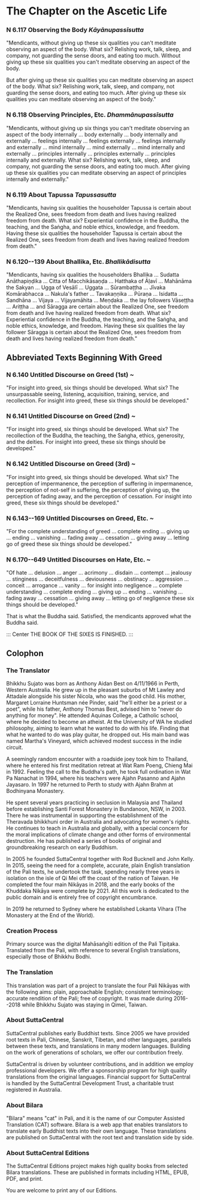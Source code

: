 # The Chapter on the Ascetic Life

### N 6.117 Observing the Body  *Kāyānupassīsutta*

"Mendicants, without giving up these six qualities you can't meditate
observing an aspect of the body. What six? Relishing work, talk, sleep,
and company, not guarding the sense doors, and eating too much. Without
giving up these six qualities you can't meditate observing an aspect of
the body.

But after giving up these six qualities you can meditate observing an
aspect of the body. What six? Relishing work, talk, sleep, and company,
not guarding the sense doors, and eating too much. After giving up these
six qualities you can meditate observing an aspect of the body."

<!--pg-->
### N 6.118 Observing Principles, Etc.  *Dhammānupassīsutta*

"Mendicants, without giving up six things you can't meditate observing
an aspect of the body internally ... body externally ... body internally
and externally ... feelings internally ... feelings externally ...
feelings internally and externally ... mind internally ... mind
externally ... mind internally and externally ... principles internally
... principles externally ... principles internally and externally. What
six? Relishing work, talk, sleep, and company, not guarding the sense
doors, and eating too much. After giving up these six qualities you can
meditate observing an aspect of principles internally and externally."

<!--pg-->
### N 6.119 About Tapussa  *Tapussasutta*

"Mendicants, having six qualities the householder Tapussa is certain
about the Realized One, sees freedom from death and lives having
realized freedom from death. What six? Experiential confidence in the
Buddha, the teaching, and the Saṅgha, and noble ethics,
knowledge, and freedom. Having these six qualities the householder
Tapussa is certain about the Realized One, sees freedom from death and
lives having realized freedom from death."

<!--pg-->
### N 6.120--139 About Bhallika, Etc.  *Bhallikādisutta*

"Mendicants, having six qualities the householders Bhallika ... Sudatta
Anāthapiṇḍika ... Citta of Macchikāsaṇḍa ...
Hatthaka of Āḷavī ... Mahānāma the Sakyan ...
Ugga of Vesālī ... Uggata ... Sūrambaṭṭha ...
Jīvaka Komārabhacca ... Nakula's father ...
Tavakaṇṇika ... Pūraṇa ... Isidatta ...
Sandhāna ... Vijaya ... Vijayamāhita ...
Meṇḍaka ... the lay followers Vāseṭṭha ...
Ariṭṭha ... and Sāragga are certain about the
Realized One, see freedom from death and live having realized freedom
from death. What six? Experiential confidence in the Buddha, the
teaching, and the Saṅgha, and noble ethics, knowledge, and
freedom. Having these six qualities the lay follower
Sāragga is certain about the Realized One, sees freedom
from death and lives having realized freedom from death."

## Abbreviated Texts Beginning With Greed

### N 6.140 Untitled Discourse on Greed (1st)  *\~*

"For insight into greed, six things should be developed. What six? The
unsurpassable seeing, listening, acquisition, training, service, and
recollection. For insight into greed, these six things should be
developed."

<!--pg-->
### N 6.141 Untitled Discourse on Greed (2nd)  *\~*

"For insight into greed, six things should be developed. What six? The
recollection of the Buddha, the teaching, the Saṅgha,
ethics, generosity, and the deities. For insight into greed, these six
things should be developed."

<!--pg-->
### N 6.142 Untitled Discourse on Greed (3rd)  *\~*

"For insight into greed, six things should be developed. What six? The
perception of impermanence, the perception of suffering in impermanence,
the perception of not-self in suffering, the perception of giving up,
the perception of fading away, and the perception of cessation. For
insight into greed, these six things should be developed."

<!--pg-->
### N 6.143--169 Untitled Discourses on Greed, Etc.  *\~*

"For the complete understanding of greed ... complete ending ... giving
up ... ending ... vanishing ... fading away ... cessation ... giving
away ... letting go of greed these six things should be developed."

<!--pg-->
### N 6.170--649 Untitled Discourses on Hate, Etc.  *\~*

"Of hate ... delusion ... anger ... acrimony ... disdain ... contempt
... jealousy ... stinginess ... deceitfulness ... deviousness ...
obstinacy ... aggression ... conceit ... arrogance ... vanity ... for
insight into negligence ... complete understanding ... complete ending
... giving up ... ending ... vanishing ... fading away ... cessation ...
giving away ... letting go of negligence these six things should be
developed."

That is what the Buddha said. Satisfied, the mendicants approved what
the Buddha said.

::: Center
THE BOOK OF THE SIXES IS FINISHED.
:::

## Colophon

### The Translator

Bhikkhu Sujato was born as Anthony Aidan Best on 4/11/1966 in Perth,
Western Australia. He grew up in the pleasant suburbs of Mt Lawley and
Attadale alongside his sister Nicola, who was the good child. His
mother, Margaret Lorraine Huntsman née Pinder, said "he'll either be a
priest or a poet", while his father, Anthony Thomas Best, advised him to
"never do anything for money". He attended Aquinas College, a Catholic
school, where he decided to become an atheist. At the University of WA
he studied philosophy, aiming to learn what he wanted to do with his
life. Finding that what he wanted to do was play guitar, he dropped out.
His main band was named Martha's Vineyard, which achieved modest success
in the indie circuit.

A seemingly random encounter with a roadside joey took him to Thailand,
where he entered his first meditation retreat at Wat Ram Poeng, Chieng
Mai in 1992. Feeling the call to the Buddha's path, he took full
ordination in Wat Pa Nanachat in 1994, where his teachers were Ajahn
Pasanno and Ajahn Jayasaro. In 1997 he returned to Perth to study with
Ajahn Brahm at Bodhinyana Monastery.

He spent several years practicing in seclusion in Malaysia and Thailand
before establishing Santi Forest Monastery in Bundanoon, NSW, in 2003.
There he was instrumental in supporting the establishment of the
Theravada bhikkhuni order in Australia and advocating for women's
rights. He continues to teach in Australia and globally, with a special
concern for the moral implications of climate change and other forms of
environmental destruction. He has published a series of books of
original and groundbreaking research on early Buddhism.

In 2005 he founded SuttaCentral together with Rod Bucknell and John
Kelly. In 2015, seeing the need for a complete, accurate, plain English
translation of the Pali texts, he undertook the task, spending nearly
three years in isolation on the isle of Qi Mei off the coast of the
nation of Taiwan. He completed the four main Nikāyas in
2018, and the early books of the Khuddaka Nikāya were
complete by 2021. All this work is dedicated to the public domain and is
entirely free of copyright encumbrance.

In 2019 he returned to Sydney where he established Lokanta Vihara (The
Monastery at the End of the World).

<!--pg-->
### Creation Process

Primary source was the digital Mahāsaṅgīti edition of the
Pali Tipiṭaka. Translated from the Pali, with reference to
several English translations, especially those of Bhikkhu Bodhi.

<!--pg-->
### The Translation

This translation was part of a project to translate the four Pali
Nikāyas with the following aims: plain, approachable
English; consistent terminology; accurate rendition of the Pali; free of
copyright. It was made during 2016--2018 while Bhikkhu Sujato was
staying in Qimei, Taiwan.

<!--pg-->
### About SuttaCentral

SuttaCentral publishes early Buddhist texts. Since 2005 we have provided
root texts in Pali, Chinese, Sanskrit, Tibetan, and other languages,
parallels between these texts, and translations in many modern
languages. Building on the work of generations of scholars, we offer our
contribution freely.

SuttaCentral is driven by volunteer contributions, and in addition we
employ professional developers. We offer a sponsorship program for high
quality translations from the original languages. Financial support for
SuttaCentral is handled by the SuttaCentral Development Trust, a
charitable trust registered in Australia.

<!--pg-->
### About Bilara

"Bilara" means "cat" in Pali, and it is the name of our Computer
Assisted Translation (CAT) software. Bilara is a web app that enables
translators to translate early Buddhist texts into their own language.
These translations are published on SuttaCentral with the root text and
translation side by side.

<!--pg-->
### About SuttaCentral Editions

The SuttaCentral Editions project makes high quality books from selected
Bilara translations. These are published in formats including HTML,
EPUB, PDF, and print.

You are welcome to print any of our Editions.
